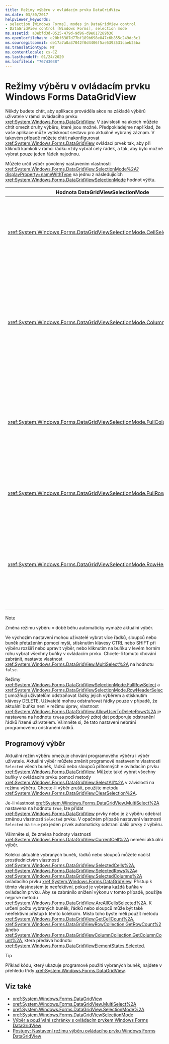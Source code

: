 ```yaml
---
title: Režimy výběru v ovládacím prvku DataGridView
ms.date: 03/30/2017
helpviewer_keywords:
- selection [Windows Forms], modes in DataGridView control
- DataGridView control [Windows Forms], selection mode
ms.assetid: a3ebfd3d-0525-479d-9d96-d9e017289b36
ms.openlocfilehash: e20bf6307d77bf189b698e847c6b855c249dc3c1
ms.sourcegitcommit: de17a7a0a37042f0d4406f5ae5393531caeb25ba
ms.translationtype: MT
ms.contentlocale: cs-CZ
ms.lasthandoff: 01/24/2020
ms.locfileid: "76743038"
---
```

# <a name="selection-modes-in-the-windows-forms-datagridview-control"></a>Režimy výběru v ovládacím prvku Windows Forms DataGridView

Někdy budete chtít, aby aplikace prováděla akce na základě výběrů uživatele v rámci ovládacího prvku <xref:System.Windows.Forms.DataGridView>. V závislosti na akcích můžete chtít omezit druhy výběru, které jsou možné. Předpokládejme například, že vaše aplikace může vytisknout sestavu pro aktuálně vybraný záznam. V takovém případě můžete chtít nakonfigurovat <xref:System.Windows.Forms.DataGridView> ovládací prvek tak, aby při kliknutí kamkoli v rámci řádku vždy vybral celý řádek, a tak, aby bylo možné vybrat pouze jeden řádek najednou.

Můžete určit výběr povolený nastavením vlastnosti <xref:System.Windows.Forms.DataGridView.SelectionMode%2A?displayProperty=nameWithType> na jednu z následujících <xref:System.Windows.Forms.DataGridViewSelectionMode> hodnot výčtu.

|Hodnota DataGridViewSelectionMode|Popis|
|-------------------------------------|-----------------|
|<xref:System.Windows.Forms.DataGridViewSelectionMode.CellSelect>|Kliknutím na buňku ji vyberete. Záhlaví řádků a sloupců nelze použít pro výběr.|
|<xref:System.Windows.Forms.DataGridViewSelectionMode.ColumnHeaderSelect>|Kliknutím na buňku ji vyberete. Kliknutím na záhlaví sloupce vyberete celý sloupec. Záhlaví sloupců nelze použít pro řazení.|
|<xref:System.Windows.Forms.DataGridViewSelectionMode.FullColumnSelect>|Kliknutím na buňku nebo záhlaví sloupce vyberete celý sloupec. Záhlaví sloupců nelze použít pro řazení.|
|<xref:System.Windows.Forms.DataGridViewSelectionMode.FullRowSelect>|Kliknutím na buňku nebo záhlaví řádku vyberete celý řádek.|
|<xref:System.Windows.Forms.DataGridViewSelectionMode.RowHeaderSelect>|Výchozí režim výběru. Kliknutím na buňku ji vyberete. Kliknutím na záhlaví řádku vyberete celý řádek.|

> [!NOTE]
> Změna režimu výběru v době běhu automaticky vymaže aktuální výběr.

Ve výchozím nastavení mohou uživatelé vybrat více řádků, sloupců nebo buněk přetažením pomocí myši, stisknutím klávesy CTRL nebo SHIFT při výběru rozšíří nebo upravit výběr, nebo kliknutím na buňku v levém horním rohu vybrat všechny buňky v ovládacím prvku. Chcete-li tomuto chování zabránit, nastavte vlastnost <xref:System.Windows.Forms.DataGridView.MultiSelect%2A> na hodnotu `false`.

Režimy <xref:System.Windows.Forms.DataGridViewSelectionMode.FullRowSelect> a <xref:System.Windows.Forms.DataGridViewSelectionMode.RowHeaderSelect> umožňují uživatelům odstraňovat řádky jejich výběrem a stisknutím klávesy DELETE. Uživatelé mohou odstraňovat řádky pouze v případě, že aktuální buňka není v režimu úprav, vlastnost <xref:System.Windows.Forms.DataGridView.AllowUserToDeleteRows%2A> je nastavena na hodnotu `true`a podkladový zdroj dat podporuje odstranění řádků řízené uživatelem. Všimněte si, že tato nastavení nebrání programovému odstranění řádků.

## <a name="programmatic-selection"></a>Programový výběr

Aktuální režim výběru omezuje chování programového výběru i výběr uživatele. Aktuální výběr můžete změnit programově nastavením vlastnosti `Selected` všech buněk, řádků nebo sloupců přítomných v ovládacím prvku <xref:System.Windows.Forms.DataGridView>. Můžete také vybrat všechny buňky v ovládacím prvku pomocí metody <xref:System.Windows.Forms.DataGridView.SelectAll%2A> v závislosti na režimu výběru. Chcete-li výběr zrušit, použijte metodu <xref:System.Windows.Forms.DataGridView.ClearSelection%2A>.

Je-li vlastnost <xref:System.Windows.Forms.DataGridView.MultiSelect%2A> nastavena na hodnotu `true`, lze přidat <xref:System.Windows.Forms.DataGridView> prvky nebo je z výběru odebrat změnou vlastnosti `Selected` prvku. V opačném případě nastavení vlastnosti `Selected` na `true` pro jeden prvek automaticky odstraní další prvky z výběru.

Všimněte si, že změna hodnoty vlastnosti <xref:System.Windows.Forms.DataGridView.CurrentCell%2A> nemění aktuální výběr.

Kolekci aktuálně vybraných buněk, řádků nebo sloupců můžete načíst prostřednictvím vlastností <xref:System.Windows.Forms.DataGridView.SelectedCells%2A>, <xref:System.Windows.Forms.DataGridView.SelectedRows%2A>a <xref:System.Windows.Forms.DataGridView.SelectedColumns%2A> ovládacího prvku <xref:System.Windows.Forms.DataGridView>. Přístup k těmto vlastnostem je neefektivní, pokud je vybrána každá buňka v ovládacím prvku. Aby se zabránilo snížení výkonu v tomto případě, použijte nejprve metodu <xref:System.Windows.Forms.DataGridView.AreAllCellsSelected%2A>. K určení počtu vybraných buněk, řádků nebo sloupců může být také neefektivní přístup k těmto kolekcím. Místo toho byste měli použít metodu <xref:System.Windows.Forms.DataGridView.GetCellCount%2A>, <xref:System.Windows.Forms.DataGridViewRowCollection.GetRowCount%2A>nebo <xref:System.Windows.Forms.DataGridViewColumnCollection.GetColumnCount%2A>, která předává hodnotu <xref:System.Windows.Forms.DataGridViewElementStates.Selected>.

> [!TIP]
> Příklad kódu, který ukazuje programové použití vybraných buněk, najdete v přehledu třídy <xref:System.Windows.Forms.DataGridView>.

## <a name="see-also"></a>Viz také

- <xref:System.Windows.Forms.DataGridView>
- <xref:System.Windows.Forms.DataGridView.MultiSelect%2A>
- <xref:System.Windows.Forms.DataGridView.SelectionMode%2A>
- <xref:System.Windows.Forms.DataGridViewSelectionMode>
- [Výběr a používání schránky s ovládacím prvkem Windows Forms DataGridView](selection-and-clipboard-use-with-the-windows-forms-datagridview-control.md)
- [Postupy: Nastavení režimu výběru ovládacího prvku Windows Forms DataGridView](how-to-set-the-selection-mode-of-the-windows-forms-datagridview-control.md)
